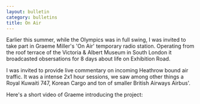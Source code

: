 ```yaml
---
layout: bulletin
category: bulletins
title: On Air
---
```

Earlier this summer, while the Olympics was in full swing, I was invited to take part in Graeme Miller's 'On Air' temporary radio station. Operating from the roof terrace of the Victoria & Albert Museum in South London it broadcasted obsersations for 8 days about life on Exhibition Road.

I was invited to provide live commentary on incoming Heathrow bound air traffic. It was a intense 2x1 hour sessions, we saw among other things a Royal Kuwaiti 747, Korean Cargo and ton of smaller British Airways Airbus'.

Here's a short video of Graeme introducing the project: